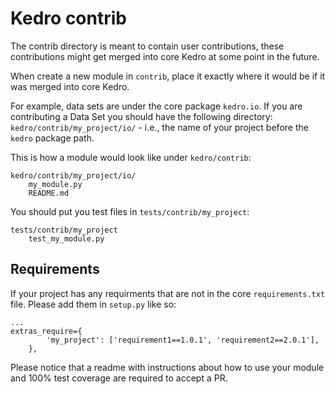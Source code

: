# Kedro contrib

The contrib directory is meant to contain user contributions, these 
contributions might get merged into core Kedro at some point in the future.

When create a new module in `contrib`, place it exactly where it would be if it
was merged into core Kedro.

For example, data sets are under the core package `kedro.io`. If you are
contributing a Data Set you should have the following directory:
`kedro/contrib/my_project/io/` - i.e., the name of your project before the
`kedro` package path. 

This is how a module would look like under `kedro/contrib`:
```
kedro/contrib/my_project/io/
    my_module.py
    README.md
```

You should put you test files in `tests/contrib/my_project`:
```
tests/contrib/my_project
    test_my_module.py
```

## Requirements

If your project has any requirments that are not in the core `requirements.txt`
file. Please add them in `setup.py` like so:
```
...
extras_require={
        'my_project': ['requirement1==1.0.1', 'requirement2==2.0.1'],
    },
```

Please notice that a readme with instructions about how to use your module
and 100% test coverage are required to accept a PR. 
